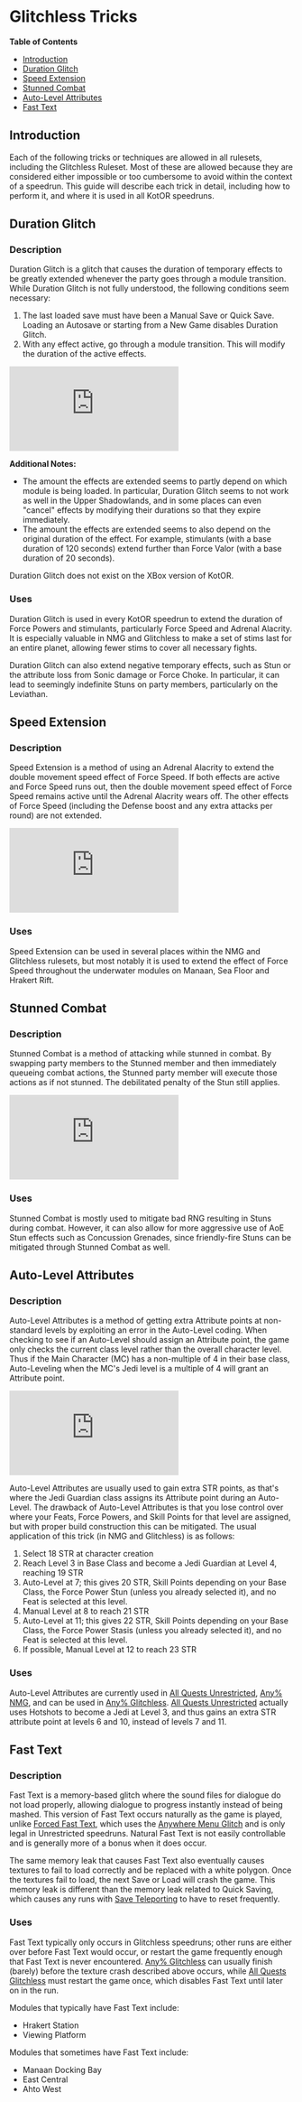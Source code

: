 # Glitchless Tricks

**Table of Contents**
- [Introduction](#introduction)
- [Duration Glitch](#duration-glitch)
- [Speed Extension](#speed-extension)
- [Stunned Combat](#stunned-combat)
- [Auto-Level Attributes](#auto-level-attributes)
- [Fast Text](#fast-text)

## Introduction

Each of the following tricks or techniques are allowed in all rulesets, including the Glitchless Ruleset.  Most of these are allowed because they are considered either impossible or too cumbersome to avoid within the context of a speedrun.  This guide will describe each trick in detail, including how to perform it, and where it is used in all KotOR speedruns.

## Duration Glitch

### Description

Duration Glitch is a glitch that causes the duration of temporary effects to be greatly extended whenever the party goes through a module transition.  While Duration Glitch is not fully understood, the following conditions seem necessary:

1. The last loaded save must have been a Manual Save or Quick Save.  Loading an Autosave or starting from a New Game disables Duration Glitch.
2. With any effect active, go through a module transition.  This will modify the duration of the active effects.

<div class="video-container">
    <iframe title="YouTube video player" src="https://www.youtube.com/embed/H-YirNYHFDU" frameborder="0"></iframe>
</div>

**Additional Notes:**

- The amount the effects are extended seems to partly depend on which module is being loaded.  In particular, Duration Glitch seems to not work as well in the Upper Shadowlands, and in some places can even "cancel" effects by modifying their durations so that they expire immediately.
- The amount the effects are extended seems to also depend on the original duration of the effect.  For example, stimulants (with a base duration of 120 seconds) extend further than Force Valor (with a base duration of 20 seconds).

Duration Glitch does not exist on the XBox version of KotOR.

### Uses

Duration Glitch is used in every KotOR speedrun to extend the duration of Force Powers and stimulants, particularly Force Speed and Adrenal Alacrity.  It is especially valuable in NMG and Glitchless to make a set of stims last for an entire planet, allowing fewer stims to cover all necessary fights.

Duration Glitch can also extend negative temporary effects, such as Stun or the attribute loss from Sonic damage or Force Choke.  In particular, it can lead to seemingly indefinite Stuns on party members, particularly on the Leviathan.

## Speed Extension

### Description

Speed Extension is a method of using an Adrenal Alacrity to extend the double movement speed effect of Force Speed.  If both effects are active and Force Speed runs out, then the double movement speed effect of Force Speed remains active until the Adrenal Alacrity wears off.  The other effects of Force Speed (including the Defense boost and any extra attacks per round) are not extended.

<div class="video-container">
    <iframe title="YouTube video player" src="https://www.youtube.com/embed/2tSxdrh4Rrk" frameborder="0"></iframe>
</div>

### Uses

Speed Extension can be used in several places within the NMG and Glitchless rulesets, but most notably it is used to extend the effect of Force Speed throughout the underwater modules on Manaan, Sea Floor and Hrakert Rift.

## Stunned Combat

### Description

Stunned Combat is a method of attacking while stunned in combat.  By swapping party members to the Stunned member and then immediately queueing combat actions, the Stunned party member will execute those actions as if not stunned.  The debilitated penalty of the Stun still applies.

<div class="video-container">
    <iframe title="YouTube video player" src="https://www.youtube.com/embed/QoMPUpzRAI4" frameborder="0"></iframe>
</div>

### Uses

Stunned Combat is mostly used to mitigate bad RNG resulting in Stuns during combat.  However, it can also allow for more aggressive use of AoE Stun effects such as Concussion Grenades, since friendly-fire Stuns can be mitigated through Stunned Combat as well.

## Auto-Level Attributes

### Description

Auto-Level Attributes is a method of getting extra Attribute points at non-standard levels by exploiting an error in the Auto-Level coding.  When checking to see if an Auto-Level should assign an Attribute point, the game only checks the current class level rather than the overall character level.  Thus if the Main Character (MC) has a non-multiple of 4 in their base class, Auto-Leveling when the MC's Jedi level is a multiple of 4 will grant an Attribute point.

<div class="video-container">
    <iframe title="YouTube video player" src="https://www.youtube.com/embed/gvNkJGVTQdE" frameborder="0"></iframe>
</div>

Auto-Level Attributes are usually used to gain extra STR points, as that's where the Jedi Guardian class assigns its Attribute point during an Auto-Level.  The drawback of Auto-Level Attributes is that you lose control over where your Feats, Force Powers, and Skill Points for that level are assigned, but with proper build construction this can be mitigated.  The usual application of this trick (in NMG and Glitchless) is as follows:

1. Select 18 STR at character creation
2. Reach Level 3 in Base Class and become a Jedi Guardian at Level 4, reaching 19 STR
3. Auto-Level at 7; this gives 20 STR, Skill Points depending on your Base Class, the Force Power Stun (unless you already selected it), and no Feat is selected at this level.
4. Manual Level at 8 to reach 21 STR
5. Auto-Level at 11; this gives 22 STR, Skill Points depending on your Base Class, the Force Power Stasis (unless you already selected it), and no Feat is selected at this level.
6. If possible, Manual Level at 12 to reach 23 STR

### Uses

Auto-Level Attributes are currently used in [All Quests Unrestricted](../Route%20Guides/All%20Quests%20Unrestricted), [Any% NMG](./Route%20Guides/Any%25%20NMG), and can be used in [Any% Glitchless](../Route%20Guides/Any%25%20Glitchless).  [All Quests Unrestricted](../Route%20Guides/All%20Quests%20Unrestricted) actually uses Hotshots to become a Jedi at Level 3, and thus gains an extra STR attribute point at levels 6 and 10, instead of levels 7 and 11.

## Fast Text

### Description

Fast Text is a memory-based glitch where the sound files for dialogue do not load properly, allowing dialogue to progress instantly instead of being mashed.  This version of Fast Text occurs naturally as the game is played, unlike [Forced Fast Text](<../Major Glitches/Anywhere Menu Glitch#forced-fast-text>), which uses the [Anywhere Menu Glitch](<../Major Glitches/Anywhere Menu Glitch>) and is only legal in Unrestricted speedruns.  Natural Fast Text is not easily controllable and is generally more of a bonus when it does occur.

The same memory leak that causes Fast Text also eventually causes textures to fail to load correctly and be replaced with a white polygon.  Once the textures fail to load, the next Save or Load will crash the game.  This memory leak is different than the memory leak related to Quick Saving, which causes any runs with [Save Teleporting](<Save Teleporting>) to have to reset frequently.

### Uses

Fast Text typically only occurs in Glitchless speedruns; other runs are either over before Fast Text would occur, or restart the game frequently enough that Fast Text is never encountered.  [Any% Glitchless](../Route%20Guides/Any%25%20Glitchless) can usually finish (barely) before the texture crash described above occurs, while [All Quests Glitchless](../Route%20Guides/All%20Quests%20Glitchless)
 must restart the game once, which disables Fast Text until later on in the run.

Modules that typically have Fast Text include:
- Hrakert Station
- Viewing Platform

Modules that sometimes have Fast Text include:
- Manaan Docking Bay
- East Central
- Ahto West
